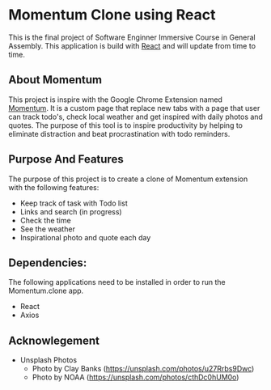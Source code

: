 # Momentum Clone using React

This is the final project of Software Enginner Immersive Course in General Assembly. This application is build with [React](https://reactjs.org/) and will update from time to time.

## About Momentum
This project is inspire with the Google Chrome Extension named [Momentum](https://momentumdash.com/). It is a custom page that replace new tabs with a page that user can track todo's, check local weather and get inspired with daily photos and quotes. The purpose of this tool is to inspire productivity by helping to eliminate distraction and beat procrastination with todo reminders.

## Purpose And Features
The purpose of this project is to create a clone of Momentum extension with the following features:
* Keep track of task with Todo list
* Links and search (in progress)
* Check the time
* See the weather
* Inspirational photo and quote each day

## Dependencies:
The following applications need to be installed in order to run the Momentum.clone app.
* React
* Axios

## Acknowlegement
* Unsplash Photos
  * Photo by Clay Banks (https://unsplash.com/photos/u27Rrbs9Dwc)
  * Photo by NOAA (https://unsplash.com/photos/cthDc0hUM0o)


